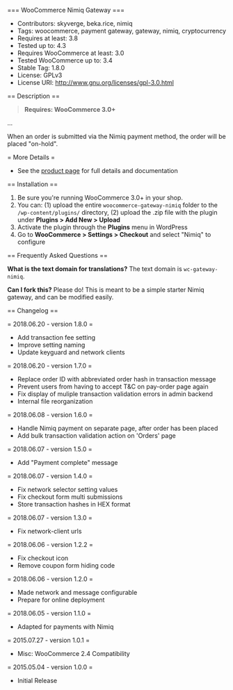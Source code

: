 === WooCommerce Nimiq Gateway ===

 - Contributors: skyverge, beka.rice, nimiq
 - Tags: woocommerce, payment gateway, gateway, nimiq, cryptocurrency
 - Requires at least: 3.8
 - Tested up to: 4.3
 - Requires WooCommerce at least: 3.0
 - Tested WooCommerce up to: 3.4
 - Stable Tag: 1.8.0
 - License: GPLv3
 - License URI: http://www.gnu.org/licenses/gpl-3.0.html

== Description ==

> **Requires: WooCommerce 3.0+**

...

When an order is submitted via the Nimiq payment method, the order will be placed "on-hold".

= More Details =
 - See the [product page](http://www.skyverge.com/product/woocommerce-offline-gateway/) for full details and documentation

== Installation ==

1. Be sure you're running WooCommerce 3.0+ in your shop.
2. You can: (1) upload the entire `woocommerce-gateway-nimiq` folder to the `/wp-content/plugins/` directory, (2) upload the .zip file with the plugin under **Plugins &gt; Add New &gt; Upload**
3. Activate the plugin through the **Plugins** menu in WordPress
4. Go to **WooCommerce &gt; Settings &gt; Checkout** and select "Nimiq" to configure

== Frequently Asked Questions ==

**What is the text domain for translations?**
The text domain is `wc-gateway-nimiq`.

**Can I fork this?**
Please do! This is meant to be a simple starter Nimiq gateway, and can be modified easily.

== Changelog ==

= 2018.06.20 - version 1.8.0 =
 * Add transaction fee setting
 * Improve setting naming
 * Update keyguard and network clients

= 2018.06.20 - version 1.7.0 =
 * Replace order ID with abbreviated order hash in transaction message
 * Prevent users from having to accept T&C on pay-order page again
 * Fix display of muliple transaction validation errors in admin backend
 * Internal file reorganization

= 2018.06.08 - version 1.6.0 =
 * Handle Nimiq payment on separate page, after order has been placed
 * Add bulk transaction validation action on 'Orders' page

= 2018.06.07 - version 1.5.0 =
 * Add "Payment complete" message

= 2018.06.07 - version 1.4.0 =
 * Fix network selector setting values
 * Fix checkout form multi submissions
 * Store transaction hashes in HEX format

= 2018.06.07 - version 1.3.0 =
 * Fix network-client urls

= 2018.06.06 - version 1.2.2 =
 * Fix checkout icon
 * Remove coupon form hiding code

= 2018.06.06 - version 1.2.0 =
 * Made network and message configurable
 * Prepare for online deployment

= 2018.06.05 - version 1.1.0 =
 * Adapted for payments with Nimiq

= 2015.07.27 - version 1.0.1 =
 * Misc: WooCommerce 2.4 Compatibility

= 2015.05.04 - version 1.0.0 =
 * Initial Release
